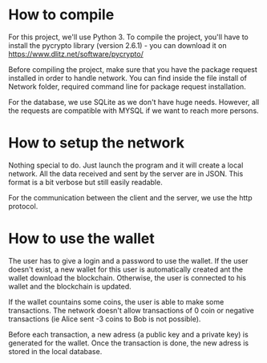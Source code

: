 # How to compile

For this project, we'll use Python 3.
To compile the project, you'll have to install the pycrypto library (version 2.6.1) - you can download it on https://www.dlitz.net/software/pycrypto/

Before compiling the project, make sure that you have the  package  request installed in order to handle network.
You can find inside the file install of Network folder, required command line for package  request installation.

For the database, we use SQLite as we don't have huge needs. However, all the requests are compatible with MYSQL if we want to reach more persons.

# How to setup the network

Nothing special to do. Just launch the program and it will create a local network. All the data received and sent by the server are in JSON. This format is a bit verbose but still easily readable.

For the communication between the client and the server, we use the http protocol.

# How to use the wallet

The user has to give a login and a password to use the wallet. If the user doesn't exist, a new wallet for this user is automatically created ant the wallet download the blockchain. Otherwise, the user is connected to his wallet and the blockchain is updated.

If the wallet countains some coins, the user is able to make some transactions. The network doesn't allow transactions of 0 coin or negative transactions (ie Alice sent -3 coins to Bob is not possible).

Before each transaction, a new adress (a public key and a private key) is generated for the wallet. Once the transaction is done, the new adress is stored in the local database.
